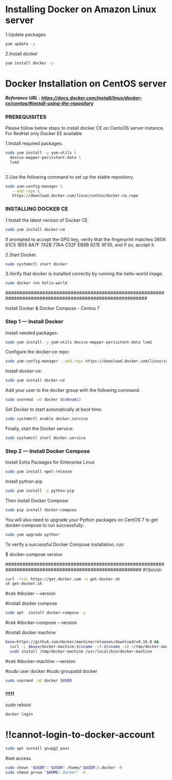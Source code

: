 # Installing Docker on Amazon Linux server

1.Update packages
```sh 
yum update -y
```
2.Install docker
```sh 
yum install docker -y
```


# Docker Installation on CentOS server
##### Referance URL : https://docs.docker.com/install/linux/docker-ce/centos/#install-using-the-repository
### PREREQUISITES

Please follow below steps to install docker CE on CentoOS server instance. For RedHat only Docker EE available 

1.Install required packages.

```sh 
sudo yum install -y yum-utils \
  device-mapper-persistent-data \
  lvm2
  
  ```
  
2.Use the following command to set up the stable repository.
 
 ```sh 
 sudo yum-config-manager \
    --add-repo \
    https://download.docker.com/linux/centos/docker-ce.repo
```

### INSTALLING DOCKER CE

1.Install the latest version of Docker CE.
```sh 
sudo yum install docker-ce
```

If prompted to accept the GPG key, verify that the fingerprint matches 
060A 61C5 1B55 8A7F 742B 77AA C52F EB6B 621E 9F35, and if so, accept it.

2.Start Docker.
```sh 
sudo systemctl start docker
```

3.Verify that docker is installed correctly by running the hello-world image.
```sh
sudo docker run hello-world
```
##########################################################################################################

Install Docker & Docker Compose - Centos 7
### Step 1 — Install Docker

Install needed packages:
```sh
sudo yum install -y yum-utils device-mapper-persistent-data lvm2
```
Configure the docker-ce repo:

```sh
sudo yum-config-manager --add-repo https://download.docker.com/linux/centos/docker-ce.repo
```

Install docker-ce:
```sh
sudo yum install docker-ce
```

Add your user to the docker group with the following command.

```sh
sudo usermod -aG docker $(whoami)
```

Set Docker to start automatically at boot time:

```sh
sudo systemctl enable docker.service
```

Finally, start the Docker service:

```sh
sudo systemctl start docker.service
```

### Step 2 — Install Docker Compose

Install Extra Packages for Enterprise Linux

```sh
sudo yum install epel-release
```

Install python-pip

```sh
sudo yum install -y python-pip
```

Then install Docker Compose:

```sh
sudo pip install docker-compose
```

You will also need to upgrade your Python packages on CentOS 7 to get docker-compose to run successfully:

```sh
sudo yum upgrade python*
```

To verify a successful Docker Compose installation, run:

$ docker-compose version


########################################################################################################
#!/bin/sh

```sh
curl -fsSL https://get.docker.com -o get-docker.sh
sh get-docker.sh
```

#cek
#docker --version

#install docker compose

```sh
sudo apt  install docker-compose -y
```
#cek
#docker-compose --version


#install docker machine

```sh
base=https://github.com/docker/machine/releases/download/v0.16.0 &&
  curl -L $base/docker-machine-$(uname -s)-$(uname -m) >/tmp/docker-machine &&
  sudo install /tmp/docker-machine /usr/local/bin/docker-machine
```

#cek
#docker-machine --version


#sudo user docker
#sudo groupadd docker

```sh
sudo usermod -aG docker $USER
```

### !!!!!
sudo reboot

```sh
docker login
```

# !!cannot-login-to-docker-account

```sh
sudo apt install gnupg2 pass
```

#set access
```sh
sudo chown "$USER":"$USER" /home/"$USER"/.docker -R
sudo chmod g+rwx "$HOME/.docker" -R
```

